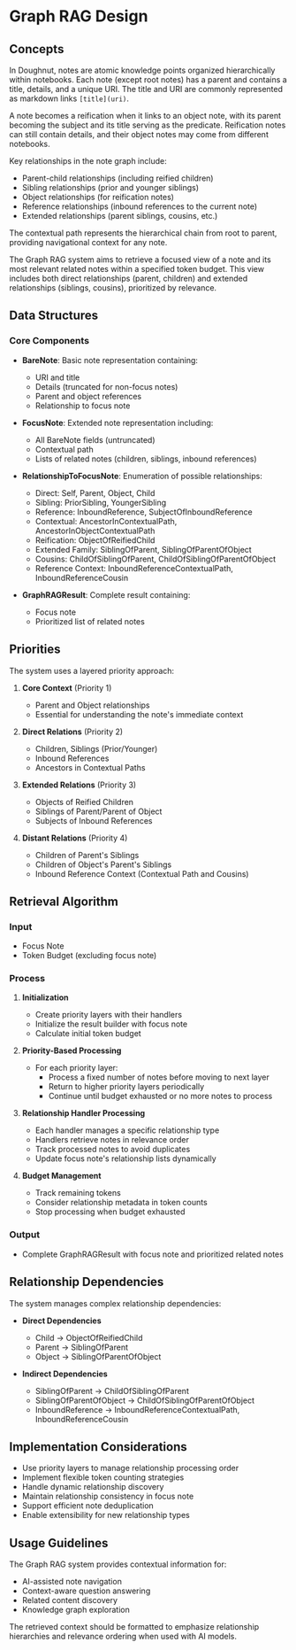 # Graph RAG Design

## Concepts

In Doughnut, notes are atomic knowledge points organized hierarchically within notebooks. Each note (except root notes) has a parent and contains a title, details, and a unique URI. The title and URI are commonly represented as markdown links `[title](uri)`.

A note becomes a reification when it links to an object note, with its parent becoming the subject and its title serving as the predicate. Reification notes can still contain details, and their object notes may come from different notebooks.

Key relationships in the note graph include:
- Parent-child relationships (including reified children)
- Sibling relationships (prior and younger siblings)
- Object relationships (for reification notes)
- Reference relationships (inbound references to the current note)
- Extended relationships (parent siblings, cousins, etc.)

The contextual path represents the hierarchical chain from root to parent, providing navigational context for any note.

The Graph RAG system aims to retrieve a focused view of a note and its most relevant related notes within a specified token budget. This view includes both direct relationships (parent, children) and extended relationships (siblings, cousins), prioritized by relevance.

## Data Structures

### Core Components
- **BareNote**: Basic note representation containing:
  - URI and title
  - Details (truncated for non-focus notes)
  - Parent and object references
  - Relationship to focus note

- **FocusNote**: Extended note representation including:
  - All BareNote fields (untruncated)
  - Contextual path
  - Lists of related notes (children, siblings, inbound references)

- **RelationshipToFocusNote**: Enumeration of possible relationships:
  - Direct: Self, Parent, Object, Child
  - Sibling: PriorSibling, YoungerSibling
  - Reference: InboundReference, SubjectOfInboundReference
  - Contextual: AncestorInContextualPath, AncestorInObjectContextualPath
  - Reification: ObjectOfReifiedChild
  - Extended Family: SiblingOfParent, SiblingOfParentOfObject
  - Cousins: ChildOfSiblingOfParent, ChildOfSiblingOfParentOfObject
  - Reference Context: InboundReferenceContextualPath, InboundReferenceCousin

- **GraphRAGResult**: Complete result containing:
  - Focus note
  - Prioritized list of related notes

## Priorities

The system uses a layered priority approach:

1. **Core Context** (Priority 1)
   - Parent and Object relationships
   - Essential for understanding the note's immediate context

2. **Direct Relations** (Priority 2)
   - Children, Siblings (Prior/Younger)
   - Inbound References
   - Ancestors in Contextual Paths

3. **Extended Relations** (Priority 3)
   - Objects of Reified Children
   - Siblings of Parent/Parent of Object
   - Subjects of Inbound References

4. **Distant Relations** (Priority 4)
   - Children of Parent's Siblings
   - Children of Object's Parent's Siblings
   - Inbound Reference Context (Contextual Path and Cousins)

## Retrieval Algorithm

### Input
- Focus Note
- Token Budget (excluding focus note)

### Process

1. **Initialization**
   - Create priority layers with their handlers
   - Initialize the result builder with focus note
   - Calculate initial token budget

2. **Priority-Based Processing**
   - For each priority layer:
     - Process a fixed number of notes before moving to next layer
     - Return to higher priority layers periodically
     - Continue until budget exhausted or no more notes to process

3. **Relationship Handler Processing**
   - Each handler manages a specific relationship type
   - Handlers retrieve notes in relevance order
   - Track processed notes to avoid duplicates
   - Update focus note's relationship lists dynamically

4. **Budget Management**
   - Track remaining tokens
   - Consider relationship metadata in token counts
   - Stop processing when budget exhausted

### Output
- Complete GraphRAGResult with focus note and prioritized related notes

## Relationship Dependencies

The system manages complex relationship dependencies:

- **Direct Dependencies**
  - Child → ObjectOfReifiedChild
  - Parent → SiblingOfParent
  - Object → SiblingOfParentOfObject

- **Indirect Dependencies**
  - SiblingOfParent → ChildOfSiblingOfParent
  - SiblingOfParentOfObject → ChildOfSiblingOfParentOfObject
  - InboundReference → InboundReferenceContextualPath, InboundReferenceCousin

## Implementation Considerations

- Use priority layers to manage relationship processing order
- Implement flexible token counting strategies
- Handle dynamic relationship discovery
- Maintain relationship consistency in focus note
- Support efficient note deduplication
- Enable extensibility for new relationship types

## Usage Guidelines

The Graph RAG system provides contextual information for:
- AI-assisted note navigation
- Context-aware question answering
- Related content discovery
- Knowledge graph exploration

The retrieved context should be formatted to emphasize relationship hierarchies and relevance ordering when used with AI models.
